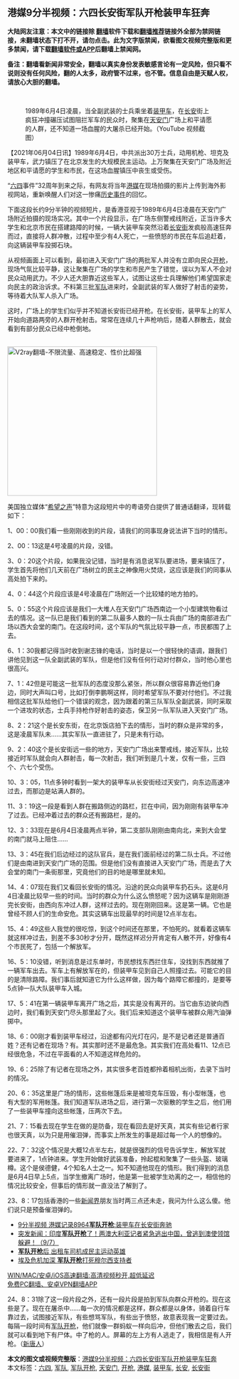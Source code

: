  <h2>港媒9分半视频：六四长安街军队开枪装甲车狂奔</h2> <p class="notice"><b>大陆网友注意：本文中的链接除 <a href="https://github.com/bannedbook/fanqiang" >翻墙</a>软件下载和<a href="https://github.com/killgcd/justmysocks/blob/master/README.md">翻墙推荐</a>链接外全部为禁网链接，未翻墙状态下打不开，请勿点击。此为文字版禁闻，欲看图文视频完整版和更多禁闻，请下载<a href="https://github.com/bannedbook/fanqiang">翻墙软件或APP</a>后翻墙上禁闻网。</p><p>备注：翻墙看新闻非常安全，翻墙以真实身份发表敏感言论有一定风险，但只看不说则没有任何风险，翻的人太多，政府管不过来，也不管。信息自由是天赋人权，请放心大胆的翻墙。</b></p>  <div class="entry"> <br /> <figure><a href="https://i2.wp.com/upload-images-bucket-v64rleca837do.s3.eu-west-1.amazonaws.com/wp-content/uploads/2021/06/03214953/biao-zhi-tu-1-2-800x450-1.jpeg?fit=800%2C450&#038;ssl=1" data-caption="1989年6月4日凌晨，当全副武装的士兵乘坐着装甲车，在长安街上疯狂冲撞碾压试图阻拦军车的民众时，聚集在天安门广场上和平请愿的人群，还不知道一场血腥的大屠杀已经开始。（YouTube 视频截图）"></a><figcaption class="wp-caption-text">1989年6月4日凌晨，当全副武装的士兵乘坐着<a href="https://www.bannedbook.org/bnews/tag/%E8%A3%85%E7%94%B2%E8%BD%A6/" class="st_tag internal_tag" rel="tag" title="标签 装甲车 下的日志">装甲车</a>，在<a href="https://www.bannedbook.org/bnews/tag/%e9%95%bf%e5%ae%89/" class="st_tag internal_tag" rel="tag" title="标签 长安 下的日志">长安</a>街上疯狂冲撞碾压试图阻拦军车的民众时，聚集在<a href="https://www.bannedbook.org/bnews/tag/%e5%a4%a9%e5%ae%89%e9%97%a8/" class="st_tag internal_tag" rel="tag" title="标签 天安门 下的日志">天安门</a>广场上和平请愿的人群，还不知道一场血腥的大屠杀已经开始。（YouTube 视频截图）</figcaption></figure> <p>【2021年06月04日讯】1989年6月4日，中共派出30万士兵，动用机枪、坦克及装甲车，武力镇压了在北京发生的大规模民主运动。上万聚集在天安门广场及附近地区和平请愿的学生和市民，在这场血腥镇压中丧生或受伤。</p> <p>“<span class='wp_keywordlink'><a href="https://www.bannedbook.org/forum2/topic2509.html" title="《中国六四真相》" target="_blank">六四</a></span>事件”32周年到来之际，有网友将当年<a href="https://www.bannedbook.org/bnews/tag/%e6%b8%af%e5%aa%92/" class="st_tag internal_tag" rel="tag" title="标签 港媒 下的日志">港媒</a>在现场拍摄的影片上传到海外影视网站，重新唤醒人们对这一惨痛<span class='wp_keywordlink'><a href="https://www.bannedbook.org/forum33/" title="近代历史事件真相" target="_blank">历史事件</a></span>的回忆。</p> <p>下面这段长约9分半钟的视频短片，是香港亚视于1989年6月4日凌晨在天安门广场附近拍摄的现场实况。其中一个片段显示，在广场东侧警戒线附近，正当许多大学生和北京市民在搭建路障的时候，一辆大装甲车突然沿着<a href="https://www.bannedbook.org/bnews/tag/%e9%95%bf%e5%ae%89%e8%a1%97/" class="st_tag internal_tag" rel="tag" title="标签 长安街 下的日志">长安街</a>发疯般高速狂奔而过，直接将人群冲散，过程中至少有4人死亡，一些愤怒的市民在车后追赶着，向这辆装甲车投掷石块。</p> <p>从视频画面上可以看到，最初进入天安门广场的两批军人并没有立即向民众<a href="https://www.bannedbook.org/bnews/tag/%E5%BC%80%E6%9E%AA/" class="st_tag internal_tag" rel="tag" title="标签 开枪 下的日志">开枪</a>，现场气氛比较平静，这让聚集在广场的学生和市民产生了错觉，误以为军人不会对民众动用武力。不少人还大胆靠近这些军人，试图让这些士兵理解他们希望国家走向民主的政治诉求。不料第三批<a href="https://www.bannedbook.org/bnews/tag/%E5%86%9B%E9%98%9F/" class="st_tag internal_tag" rel="tag" title="标签 军队 下的日志">军队</a>进来时，全副武装的军人做好了射击的姿势，等待着大队军人杀入广场。</p> <p>这时，广场上的学生们似乎并不知道长安街已经开枪。在长安街，装甲车上的军人开始向道路两旁的人群开枪射击。常常在连续几十声枪响后，随着人群散去，就会看到有部分民众已经中枪倒地。</p> <p></p> <p><br/><a href="https://github.com/bannedbook/fanqiang/wiki/V2ray%E6%9C%BA%E5%9C%BA"><img src="https://raw.githubusercontent.com/bannedbook/fanqiang/master/v2ss/images/v2free.jpg" width="336" alt="V2ray翻墙-不限流量、高速稳定、性价比超强"></a><br/></p> <p>美国独立媒体“<span class='wp_keywordlink_affiliate'><a href="https://www.soundofhope.org" title="希望之声" target="_blank">希望之声</a></span>”特意为这段短片中的粤语旁白提供了普通话翻译，现转载如下：</p>  <p>1、00：00我们看一些刚刚收到的片段，请我们的同事现身说法讲下当时的情形。</p> <p>2、00：13这是4号凌晨的片段，没错。</p> <p>3、0：20这个片段，如果我没记错，当时是有消息说军队要进场，要来镇压了，学生首先将他们几天前在广场树立的民主之神像用火焚烧，这应该是我们的同事从高处拍下来的。</p> <p>4、0：44这个片段应该是4号凌晨在广场附近一个比较矮的地方拍的。</p> <p>5、0：55这个片段应该是我们一大堆人在天安门广场西南边一个小型建筑物看过去的情况。这一队已是我们看到的第二队最多人数的一队士兵由广场的南部进去广场以西大会堂的南门。在这段时间，这个军队的气氛比较平静一点，市民都围了上去。</p> <p>6、1：30我都记得当时收到谢志锋的电话，当时是以一个很轻快的语调，跟我们讲他见到这一队全副武装的军队，但是他们没有任何行动对付群众，当时他心里也很高兴。</p> <p>7、1：42但是可能这一批军队的态度没那么紧张，所以群众很容易靠近他们身边，同时大声叫口号，比如打倒李鹏啊这样，同时希望军队不要对付他们。不过我相信这批军队给他们一个错误的观念，因为跟着的第三队军队全副武装，同时采取一个进攻的状态，士兵手持枪作好射击的姿态，保卫另一队军队进入天安门广场。</p> <p>8、2：21这个是长安东街，在北京饭店拍下去的情形，当时的群众是非常的多，这是凌晨军队未……其实军队一直进驻了，只是未有行动。</p>  <p>9、2：40这个是长安街远一些的地方，天安门广场出来警戒线，接近军队，比较接近时军队就会向人群射击，每一次射击，我们听到是几十发，仅有一些，三四个、六七个受伤。</p> <p>10、3：05，11点多钟时看到一架大的装甲车从长安街经过天安门，向东边高速冲过去，而那边是站满人群的。</p> <p>11、3：19这一段是看到人群在搬路侧边的路栏，拦在中间，因为刚刚有装甲车冲了过去。已经冲着过去的群众还有搬路栏，是的。</p> <p>12、3：33现在是6月4日凌晨两点半钟，第二支部队刚刚由南向北，来到大会堂的南门就马上阻住……</p> <p>13、3：45在我们后边经过的这队官兵，是在我们面前经过的第二队士兵。不过他们是由南进到天安门广场的范围。但是他们没有直接进入天安门广场，而是去了大会堂的南门一条街那里，究竟他们的目的地是哪里就未知。</p> <p>14、4：07现在我们又看回长安街的情况。沿途的民众向装甲车扔石头。这是6月4日凌晨比较早一些的时间。当时的群众为什么这么愤怒呢？因为这辆车是刚刚游完长安街，由西向东冲过人群，这样过去的。现在刚刚回来。这是第一辆。它也是曾经不顾人们的生命安危。其实这辆车出现最早的时间是12点半左右。</p> <p>15、4：49这些人我觉的很吃惊，到这个时间还在那里，不怕死的。就看着这辆车就这样冲过去，到差不多30秒才分开，既然这样迟分开肯定有人散不开，好像有4个市民死了，包括一个解放军。</p> <p>16、5：10没错，听到消息是过东单时，市民想找东西拦住车，没找到东西就推了一辆军车出去。军车上有解放军在的，但装甲车见到自己人照撞过去。可能它的目的是清除路障。我们事后就知道它为什么这样做，因为每个路障它都撞的，是要等5点钟一队大队装甲车入城。</p>  <p>17、5：41在第一辆装甲车离开广场之后，其实是没有离开的。当它由东边驶向西边时，我们看到天安门尽头那里起了火。我们后来知道这个装甲车被群众用汽油弹掷中。</p> <p>18、6：00刚才看到装甲车经过，沿途都有闪光灯在闪，是不是记者还是普通百姓？还有记者在现场？有。其实那时还不是最危急。其实我们在高处看11、12点已经很危急，不过在平面看的人不知道这样危险的。</p> <p>19、6：25除了有记者在现场之外，其实很多老百姓都拎着相机出街，去录下当时的情况。</p> <p>20、6：35这里是广场的情形，这些帐篷后来是被坦克车压毁，有小型帐篷，也有大型的军用帐篷。我们知道军队进场之后，进行第一次驱散的学生之后，他们用了一些装甲车撞向这些帐篷，压两次下去。</p> <p>21、7：15看去现在学生在做的是防备，现在看回去是好天真，其实有些记者行家也很天真，以为只是用催泪弹，而事实上所发生的事是超过每一个人的想像的。</p> <p>22、7：32这个情况是大概12点半左右，就是很强烈的信号告诉学生，解放军就要进来了，1点钟进来。学生开始做好武装准备，拎起棍和聚集了一些头盔、玻璃樽。这个是侯德健，4个知名人士之一。知不知道他现在的情形。我们得到的消息是6月4日早上5点，当学生撤离广场时，他是第一批被学生劝离的之一，相信他的情况比较安全，但事后的情形就一直没法了解到了。</p> <p>23、8：17包括香港的一些<span class='wp_keywordlink'><a href="https://www.bannedbook.org/forum2/topic805.html" title="新闻与官场的内幕故事：新闻界" target="_blank">新闻界</a></span>朋友当时两三点还未走，我问为什么这么傻。他们说只是预备催泪弹的。</p> <ul class='op-related-articles' title='相关阅读'> <li><a href='https://www.bannedbook.org/bnews/cbnews/20210603/1559296.html' target='_blank'>9分半视频 港媒记录8964<b>军队开枪</b>:装甲车在长安街奔驰</a></li> <li><a href='https://www.bannedbook.org/bnews/bannedvideo/20200908/1392801.html' target='_blank'>突发新闻：印度<b>军队开枪</b>了！两澳大利亚记者紧急逃出中国，曾逃到澳使领馆躲避！（9/7）</a></li> <li><a href='https://www.bannedbook.org/bnews/lifebaike/20170804/802004.html' target='_blank'><b>军队开枪</b>后 出租车司机成民主运动英雄</a></li> <li><a href='https://www.bannedbook.org/bnews/cnnews/aboluonews/20130708/149154.html' target='_blank'>埃及危机加深 <b>军队开枪</b>打死穆尔西支持者</a></li> </ul> <p class="texttj"> <a href="https://github.com/bannedbook/fanqiang/wiki/V2ray%E6%9C%BA%E5%9C%BA" target="_blank">WIN/MAC/安卓/iOS高速翻墙:高清视频秒开,超低延迟</a><br/> <a href="https://github.com/bannedbook/fanqiang/wiki/%E7%A6%81%E9%97%BB%E7%BD%91%E5%AE%89%E5%8D%93%E7%BF%BB%E5%A2%99%E6%96%B0%E9%97%BBAPP" target="_blank">免费PC翻墙、安卓VPN翻墙APP</a></p> <p>24、8：31除了这一段片段之外，还有一段片段是拍到军队向群众开枪的。现在这些是了。现在在屠杀中……每一次的情况都是这样，群众都是以身体，骑着自行车靠过去，试图接近军队，有些想骂军队，有些出于愤怒，故意表现我一定要过去。每隔一段时间有<a href="https://www.bannedbook.org/bnews/tag/%E5%86%9B%E9%98%9F%E5%BC%80%E6%9E%AA/" class="st_tag internal_tag" rel="tag" title="标签 军队开枪 下的日志">军队开枪</a>，他们就像一群蚂蚁一样向后冲，但他们散去之后，我们就可以看到地下有尸体。中了枪的人。屏幕的左上方有人逃走了，我相信是有人开枪。（<span class='wp_keywordlink_affiliate'><a href="https://www.ntdtv.com/" title="新唐人">新唐人</a></span>）</p><a name='sharetosocial'></a>       <div><b>本文的图文或视频完整版</b>：<a href='https://www.bannedbook.org/bnews/comments/20210604/1559754.html'>港媒9分半视频：六四长安街军队开枪装甲车狂奔</a></div>  </div><!--END ENTRY--> <div class="postfooter"> <div>本文标签：<a href="https://www.bannedbook.org/bnews/tag/%e5%85%ad%e5%9b%9b/" rel="tag">六四</a>, <a href="https://www.bannedbook.org/bnews/tag/%E5%86%9B%E9%98%9F/" rel="tag">军队</a>, <a href="https://www.bannedbook.org/bnews/tag/%E5%86%9B%E9%98%9F%E5%BC%80%E6%9E%AA/" rel="tag">军队开枪</a>, <a href="https://www.bannedbook.org/bnews/tag/%e5%a4%a9%e5%ae%89%e9%97%a8/" rel="tag">天安门</a>, <a href="https://www.bannedbook.org/bnews/tag/%E5%BC%80%E6%9E%AA/" rel="tag">开枪</a>, <a href="https://www.bannedbook.org/bnews/tag/%e6%b8%af%e5%aa%92/" rel="tag">港媒</a>, <a href="https://www.bannedbook.org/bnews/tag/%E8%A3%85%E7%94%B2%E8%BD%A6/" rel="tag">装甲车</a>, <a href="https://www.bannedbook.org/bnews/tag/%e9%95%bf%e5%ae%89/" rel="tag">长安</a>, <a href="https://www.bannedbook.org/bnews/tag/%e9%95%bf%e5%ae%89%e8%a1%97/" rel="tag">长安街</a></div>  </div><!--END POSTFOOTER--> 